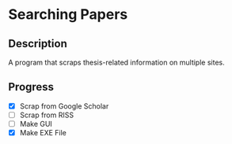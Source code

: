 # Searching Papers

## Description
A program that scraps thesis-related information on multiple sites.

## Progress
* [x] Scrap from Google Scholar
* [ ] Scrap from RISS
* [ ] Make GUI
* [x] Make EXE File